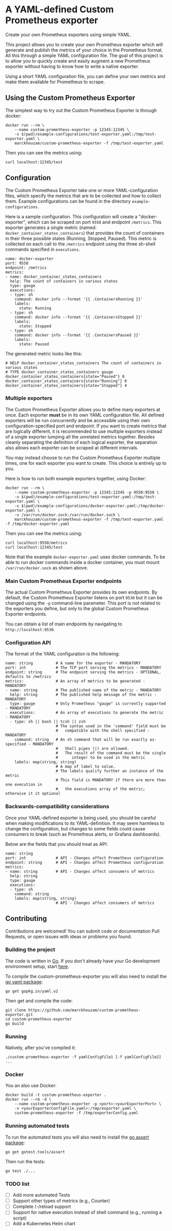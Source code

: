 # A YAML-defined Custom Prometheus exporter

Create your own Prometheus exporters using simple YAML.

This project allows you to create your own Prometheus exporter which will generate and publish the metrics of your choice in the Prometheus format.  All this through a simple YAML configuration file.  The goal of this project is to allow you to quickly create and easily augment a new Prometheus exporter without having to know how to write a native exporter.

Using a short YAML configuration file, you can define your own metrics and make them available for Prometheus to scrape.

## Using the Custom Prometheus Exporter

The simplest way to try out the Custom Prometheus Exporter is through docker:

```
docker run --rm \
    --name custom-prometheus-exporter -p 12345:12345 \
    -v $(pwd)/example-configurations/test-exporter.yaml:/tmp/test-exporter.yaml \
    marckhouzam/custom-prometheus-exporter -f /tmp/test-exporter.yaml
```
Then you can see the metrics using:
```
curl localhost:12345/test
```

## Configuration

The Custom Prometheus Exporter take one or more YAML-configuration files, which specify the metrics that are to be collected and how to collect them.  Example configurations can be found in the directory ```example-configurations```.

Here is a sample configuration.  This configuration will create a "docker-exporter", which can be scraped on port ```9550``` and endpoint ```/metrics```.  This exporter generates a single metric (named: ```docker_container_states_containers```) that provides the count of containers in their three possible states (Running, Stopped, Paused). This metric is collected on each call to the ```/metrics``` endpoint using the three sh-shell commands specified in ```executions```.

```
name: docker-exporter
port: 9550
endpoint: /metrics
metrics:
- name: docker_container_states_containers
  help: The count of containers in various states
  type: gauge
  executions:
  - type: sh
    command: docker info --format '{{ .ContainersRunning }}'
    labels:
      state: Running
  - type: sh
    command: docker info --format '{{ .ContainersStopped }}'
    labels:
      state: Stopped
  - type: sh
    command: docker info --format '{{ .ContainersPaused }}'
    labels:
      state: Paused
```

The generated metric looks like this:

```
# HELP docker_container_states_containers The count of containers in various states
# TYPE docker_container_states_containers gauge
docker_container_states_containers{state="Paused"} 0
docker_container_states_containers{state="Running"} 0
docker_container_states_containers{state="Stopped"} 4
```

### Multiple exporters

The Custom Prometheus Exporter allows you to define many exporters at once. Each exporter **must** be in its own YAML configuration file. All defined exporters will be run concurrently and be accessible using their own configuration-specified port and endpoint.  If you want to create metrics that are logically different, it is recommended to use multiple exporters instead of a single exporter lumping all the unrelated metrics together.  Besides cleanly separating the definition of each logical exporter, the separation also allows each exporter can be scraped at different intervals.

You may instead choose to run the Custom Prometheus Exporter multiple times, one for each exporter you want to create.  This choice is entirely up to you.

Here is how to run both example exporters together, using Docker:

```
docker run --rm \
    --name custom-prometheus-exporter -p 12345:12345 -p 9550:9550 \
    -v $(pwd)/example-configurations/test-exporter.yaml:/tmp/test-exporter.yaml \
    -v $(pwd)/example-configurations/docker-exporter.yaml:/tmp/docker-exporter.yaml \
    -v /var/run/docker.sock:/var/run/docker.sock \
    marckhouzam/custom-prometheus-exporter -f /tmp/test-exporter.yaml -f /tmp/docker-exporter.yaml
```
Then you can see the metrics using:
```
curl localhost:9550/metrics
curl localhost:12345/test
```
Note that the example ```docker-exporter.yaml``` uses docker commands.  To be able to run docker commands inside a docker container, you must mount ```/var/run/docker.sock``` as shown above.

### Main Custom Prometheus Exporter endpoints

The actual Custom Prometheus Exporter provides its own endpoints.  By default, the Custom Prometheus Exporter listens on port ```9530``` but it can be changed using the ```-p``` command-line parameter.  This port is not related to the exporters you define, but only to the global Custom Prometheus Exporter endpoints.

You can obtain a list of main endpoints by navigating to ```http://localhost:9530```.

### Configuration API

The format of the YAML configuration is the following:

```
name: string          # A name for the exporter - MANDATORY
port: int             # The TCP port serving the metrics - MANDATORY
endpoint: string      # The endpoint serving the metrics - OPTIONAL, defaults to /metrics
metrics:              # An array of metrics to be generated - MANDATORY
- name: string        # The published name of the metric - MANDATORY
  help: string        # The published help message of the metric - MANDATORY
  type: gauge         # Only Prometheus "gauge" is currently supported - MANDATORY
  executions:         # An array of executions to generate the metric - MANDATORY
  - type: sh || bash || tcsh || zsh
                      # The syntax used in the 'command' field must be
                      #   compatible with the shell specified - MANDATORY
    command: string   # An sh command that will be run exactly as-specified - MANDATORY
                      #   Shell pipes (|) are allowed.
                      #   The result of the command must be the single
                      #      integer to be used in the metric
    labels: map(string, string)
                      # A map of label to value.
                      # The labels qualify further an instance of the metric
                      # This field is MANDATORY if there are more than one execution in
                      #   the executions array of the metric; otherwise it it optional
```

### Backwards-compatibility considerations

Once your YAML-defined exporter is being used, you should be careful when making modifications to its YAML-definition.  It may seem harmless to change the configuration, but changes to some fields could cause consumers to break (such as Prometheus alerts, or Grafana dashboards).

Below are the fields that you should treat as API:
```
name: string
port: int             # API - Changes affect Prometheus configuration
endpoint: string      # API - Changes affect Prometheus configuration
metrics:
- name: string        # API - Changes affect consumers of metrics
  help: string
  type: gauge
  executions:
  - type: sh
    command: string
    labels: map(string, string)
                      # API - Changes affect consumers of metrics
```

## Contributing

Contributions are welcomed!  You can submit code or documentation Pull Requests, or open issues with ideas or problems you found.

### Building the project

The code is written in [Go](https://tour.golang.org).  If you don't already have your Go development environment setup, start [here](https://golang.org/doc/install
).

To compile the custom-prometheus-exporter you will also need to install the [go yaml package](https://github.com/go-yaml/yaml):

```
go get gopkg.in/yaml.v2
```

Then get and compile the code:
```
git clone https://github.com/marckhouzam/custom-prometheus-exporter.git
cd custom-prometheus-exporter
go build
```
### Running

Natively, after you've compiled it:
```
./custom-prometheus-exporter -f yamlConfigFile1 [-f yamlConfigFile2] ...
```

### Docker
You an also use Docker:
```
docker build -t custom-prometheus-exporter .
docker run --rm -d \
    --name custom-prometheus-exporter -p <port>:<yourExporterPort> \
    -v <yourExporterConfigFile.yaml>:/tmp/exporter.yaml \
    custom-prometheus-exporter -f /tmp/exporterConfig.yaml
```

### Running automated tests

To run the automated tests you will also need to install the [go assert package](https://godoc.org/gotest.tools/assert):

```
go get gotest.tools/assert
```

Then run the tests:
```
go test ./...
```

### TODO list

- [ ] Add more automated Tests
- [ ] Support other types of metrics (e.g., Counter)
- [ ] Complete /-/reload support
- [ ] Support for native execution instead of shell command (e.g., running a script)
- [ ] Add a Kubernetes Helm chart
